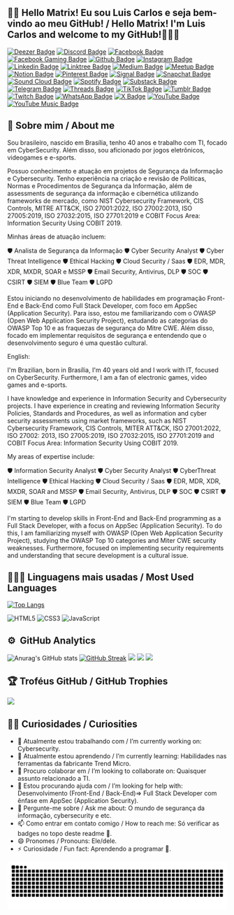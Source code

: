 ## 👩‍🚀 Hello Matrix! Eu sou Luis Carlos e seja bem-vindo ao meu GitHub! / Hello Matrix! I'm Luis Carlos and welcome to my GitHub!👨🏻‍💻

[![Deezer Badge](https://img.shields.io/badge/Deezer-FEAA2D?style=for-the-badge&logo=deezer&logoColor=white&link=https://www.deezer.com/br/profile/5562289664)](https://www.deezer.com/br/profile/5562289664)
[![Discord Badge](https://img.shields.io/badge/Discord-%235865F2.svg?style=for-the-badge&logo=discord&logoColor=white&link=https://discord.com/invite/luiscarlos.ao)](https://discord.com/invite/luiscarlos.ao)
[![Facebook Badge](https://img.shields.io/badge/Facebook-1877F2?style=for-the-badge&logo=facebook&logoColor=white&link=https://www.facebook.com/luis.carlosalvesdeoliveira.7)](https://www.facebook.com/luis.carlosalvesdeoliveira.7)
[![Facebook Gaming Badge](https://img.shields.io/badge/Facebook_Gaming-005FED?style=for-the-badge&logo=facebook-gaming&logoColor=white&link=https://www.facebook.com/luiscarlosproplayer)](https://www.facebook.com/luiscarlosproplayer)
[![Github Badge](https://img.shields.io/badge/GitHub-100000?style=for-the-badge&logo=github&logoColor=white&link=https://github.com/luiscarlos-ao)](https://github.com/luiscarlos-ao)
[![Instagram Badge](https://img.shields.io/badge/Instagram-E4405F?style=for-the-badge&logo=instagram&logoColor=white&link=https://www.instagram.com/luiscarlosoficial/)](https://www.instagram.com/luiscarlosoficial/)
[![Linkedin Badge](https://img.shields.io/badge/LinkedIn-0077B5?style=for-the-badge&logo=linkedin&logoColor=white&Linkedin&logoColor=white&link=https://www.linkedin.com/in/luis-carlos-alves-de-oliveira-87997b21/)](https://www.linkedin.com/in/luis-carlos-alves-de-oliveira-87997b21/)
[![Linktree Badge](https://img.shields.io/badge/linktree-1de9b6?style=for-the-badge&logo=linktree&logoColor=white&link=https://linktr.ee/luiscarlos.ao)](https://linktr.ee/luiscarlos.ao)
[![Medium Badge](https://img.shields.io/badge/Medium-12100E?style=for-the-badge&logo=medium&logoColor=white&link=https://medium.com/@luiscarlos.ao)](https://medium.com/@luiscarlos.ao)
[![Meetup Badge](https://img.shields.io/badge/Meetup-f64363?style=for-the-badge&logo=meetup&logoColor=white&link=https://www.meetup.com/pt-BR/members/343198887/)](https://www.meetup.com/pt-BR/members/343198887/)
[![Notion Badge](https://img.shields.io/badge/Notion-%23000000.svg?style=for-the-badge&logo=notion&logoColor=white&link=https://www.notion.so/8e368aa3482e41b890be223427582d40)](https://www.notion.so/8e368aa3482e41b890be223427582d40)
[![Pinterest Badge](https://img.shields.io/badge/Pinterest-%23E60023.svg?&style=for-the-badge&logo=Pinterest&logoColor=white&link=https://br.pinterest.com/luiscarlos1984/)](https://br.pinterest.com/luiscarlos1984/)
[![Signal Badge](https://img.shields.io/badge/Signal-3A76F0?style=for-the-badge&logo=signal&logoColor=white&link=https://signal.me/#eu/DA5qixAHoX6Rfg6EcUToy7-RSF-OFXbnC7lWZqBgUeGOhA2ygQRL8oX2u8mEUdyq)](https://signal.me/#eu/DA5qixAHoX6Rfg6EcUToy7-RSF-OFXbnC7lWZqBgUeGOhA2ygQRL8oX2u8mEUdyq)
[![Snapchat Badge](https://img.shields.io/badge/Snapchat-FFFC00?style=for-the-badge&logo=snapchat&logoColor=white&link=https://www.snapchat.com/add/luiscarlos.ao)](https://www.snapchat.com/add/luiscarlos.ao)
[![Sound Cloud Badge](https://img.shields.io/badge/sound%20cloud-FF5500?style=for-the-badge&logo=soundcloud&logoColor=white&link=https://soundcloud.com/luis-carlos-alves-de-oliv)](https://soundcloud.com/luis-carlos-alves-de-oliv)
[![Spotify Badge](https://img.shields.io/badge/Spotify-1ED760?style=for-the-badge&logo=spotify&logoColor=white&link=https://open.spotify.com/user/31krvywc24saosluyltdhvne2kji)](https://open.spotify.com/user/31krvywc24saosluyltdhvne2kji)
[![Substack Badge](https://img.shields.io/badge/Substack-%23006f5c.svg?style=for-the-badge&logo=substack&logoColor=FF6719&link=https://substack.com/@luiscarlos1983)](https://substack.com/@luiscarlos1983)
[![Telegram Badge](https://img.shields.io/badge/Telegram-2CA5E0?style=for-the-badge&logo=telegram&logoColor=white&link=https://t.me/luiscarlos_ao)](https://t.me/luiscarlos_ao)
[![Threads Badge](https://img.shields.io/badge/Threads-000000?style=for-the-badge&logo=Threads&logoColor=white&link=https://www.threads.net/@luiscarlosoficial?hl=pt-br)](https://www.threads.net/@luiscarlosoficial?hl=pt-br)
[![TikTok Badge](https://img.shields.io/badge/TikTok-000000?style=for-the-badge&logo=tiktok&logoColor=white&link=https://www.tiktok.com/@luis.carlos.phant)](https://www.tiktok.com/@luis.carlos.phant)
[![Tumblr Badge](https://img.shields.io/badge/Tumblr-%2336465D.svg?&style=for-the-badge&logo=Tumblr&logoColor=white&link=https://www.tumblr.com/blog/luiscarlosoficialblog)](https://www.tumblr.com/blog/luiscarlosoficialblog)
[![Twitch Badge](https://img.shields.io/badge/Twitch-9146FF?style=for-the-badge&logo=twitch&logoColor=white&link=https://www.twitch.tv/dignitasomael)](https://www.twitch.tv/dignitasomael)
[![WhatsApp Badge](https://img.shields.io/badge/WhatsApp-25D366?style=for-the-badge&logo=whatsapp&logoColor=white&link=https://api.whatsapp.com/send?phone=5561985574529)](https://api.whatsapp.com/send?phone=5561985574529)
[![X Badge](https://img.shields.io/badge/X-%23000000.svg?style=for-the-badge&logo=X&logoColor=white&link=https://twitter.com/luiscarlos_ao)](https://twitter.com/luiscarlos_ao)
[![YouTube Badge](https://img.shields.io/badge/YouTube-FF0000?style=for-the-badge&logo=youtube&logoColor=white&link=https://www.youtube.com/channel/UCBLWDYQ7wQXa4M0rZKt3AnA)](https://www.youtube.com/channel/UCBLWDYQ7wQXa4M0rZKt3AnA)
[![YouTube Music Badge](https://img.shields.io/badge/YouTube_Music-FF0000?style=for-the-badge&logo=youtube-music&logoColor=white&link=https://music.youtube.com/channel/UCBLWDYQ7wQXa4M0rZKt3AnA)](https://music.youtube.com/channel/UCBLWDYQ7wQXa4M0rZKt3AnA) 

## 🤖 Sobre mim / About me

Sou brasileiro, nascido em Brasília, tenho 40 anos e trabalho com TI, focado em CyberSecurity. Além disso, sou aficionado por jogos eletrônicos, videogames e e-sports.

Possuo conhecimento e atuação em projetos de Segurança da Informação e Cybersecurity. Tenho experiência na criação e revisão de Políticas, Normas e Procedimentos de Segurança da Informação, além de assessments de segurança da informação e cibernética utilizando frameworks de mercado, como NIST Cybersecurity Framework, CIS Controls, MITRE ATT&CK, ISO 27001:2022, ISO 27002:2013, ISO 27005:2019, ISO 27032:2015, ISO 27701:2019 e COBIT Focus Area: Information Security Using COBIT 2019.

Minhas áreas de atuação incluem:

🛡️ Analista de Segurança da Informação
🛡️ Cyber Security Analyst
🛡️ Cyber Threat Intelligence
🛡️ Ethical Hacking
🛡️ Cloud Security / Saas
🛡️ EDR, MDR, XDR, MXDR, SOAR e MSSP
🛡️ Email Security, Antivirus, DLP
🛡️ SOC
🛡️ CSIRT
🛡️ SIEM
🛡️ Blue Team
🛡️ LGPD

Estou iniciando no desenvolvimento de habilidades em programação Front-End e Back-End como Full Stack Developer, com foco em AppSec (Application Security). Para isso, estou me familiarizando com o OWASP (Open Web Application Security Project), estudando as categorias do OWASP Top 10 e as fraquezas de segurança do Mitre CWE. Além disso, focado em implementar requisitos de segurança e entendendo que o desenvolvimento seguro é uma questão cultural.

English:

I'm Brazilian, born in Brasília, I'm 40 years old and I work with IT, focused on CyberSecurity. Furthermore, I am a fan of electronic games, video games and e-sports.

I have knowledge and experience in Information Security and Cybersecurity projects. I have experience in creating and reviewing Information Security Policies, Standards and Procedures, as well as information and cyber security assessments using market frameworks, such as NIST Cybersecurity Framework, CIS Controls, MITER ATT&CK, ISO 27001:2022, ISO 27002: 2013, ISO 27005:2019, ISO 27032:2015, ISO 27701:2019 and COBIT Focus Area: Information Security Using COBIT 2019.

My areas of expertise include:

🛡️ Information Security Analyst
🛡️ Cyber ​​Security Analyst
🛡️ Cyber ​​Threat Intelligence
🛡️ Ethical Hacking
🛡️ Cloud Security / Saas
🛡️ EDR, MDR, XDR, MXDR, SOAR and MSSP
🛡️ Email Security, Antivirus, DLP
🛡️ SOC
🛡️ CSIRT
🛡️ SIEM
🛡️ Blue Team
🛡️ LGPD

I'm starting to develop skills in Front-End and Back-End programming as a Full Stack Developer, with a focus on AppSec (Application Security). To do this, I am familiarizing myself with OWASP (Open Web Application Security Project), studying the OWASP Top 10 categories and Miter CWE security weaknesses. Furthermore, focused on implementing security requirements and understanding that secure development is a cultural issue.

## 👨🏾‍💻 Linguagens mais usadas / Most Used Languages

[![Top Langs](https://github-readme-stats-git-masterrstaa-rickstaa.vercel.app/api/top-langs/?username=luiscarlos-ao&layout=compact&theme=one_dark_pro)](https://github.com/luiscarlos-ao/github-readme-stats)

![HTML5](https://img.shields.io/badge/HTML5-E34F26?style=for-the-badge&logo=html5&logoColor=white)
![CSS3](https://img.shields.io/badge/CSS3-1572B6?style=for-the-badge&logo=css3&logoColor=white)
![JavaScript](https://img.shields.io/badge/JavaScript-323330?style=for-the-badge&logo=javascript&logoColor=F7DF1E)

## :gear: &nbsp;GitHub Analytics
![Anurag's GitHub stats](https://github-readme-stats-git-masterrstaa-rickstaa.vercel.app/api?username=luiscarlos-ao&show_icons=true&theme=nord) [![GitHub Streak](http://github-readme-streak-stats.herokuapp.com?user=luiscarlos-ao&theme=nord&date_format=j%20M%5B%20Y%5D)](https://git.io/streak-stats)
![](http://github-profile-summary-cards.vercel.app/api/cards/profile-details?username=luiscarlos-ao&theme=nord_dark)
![](http://github-profile-summary-cards.vercel.app/api/cards/repos-per-language?username=luiscarlos-ao&hide=Html&theme=nord_dark) ![](http://github-profile-summary-cards.vercel.app/api/cards/most-commit-language?username=luiscarlos-ao&theme=nord_dark)

## 🏆 Troféus GitHub / GitHub Trophies
![](https://github-profile-trophy.vercel.app/?username=luiscarlos-ao&theme=radical&no-frame=false&no-bg=true&margin-w=4)

## 👦🏻 Curiosidades / Curiosities

- 🔭 Atualmente estou trabalhando com / I’m currently working on: Cybersecurity.
- 🌱 Atualmente estou aprendendo / I’m currently learning: Habilidades nas ferramentas da fabricante Trend Micro.
- 👯 Procuro colaborar em / I’m looking to collaborate on: Quaisquer assunto relacionado a TI.
- 🤔 Estou procurando ajuda com / I’m looking for help with: Desenvolvimento (Front-End / Back-End)=> Full Stack Developer com ênfase em AppSec (Application Security).
- 💬 Pergunte-me sobre / Ask me about: O mundo de segurança da informação, cybersecurity e etc.
- 📫 Como entrar em contato comigo / How to reach me: Só verificar as badges no topo deste readme 😬.
- 😄 Pronomes / Pronouns: Ele/dele.
- ⚡ Curiosidade / Fun fact: Aprendendo a programar 🫡.

<picture>
  <source media="(prefers-color-scheme: dark)" srcset="https://raw.githubusercontent.com/luiscarlos-ao/luiscarlos-ao/output/github-contribution-grid-snake-dark.svg">
  <source media="(prefers-color-scheme: light)" srcset="https://raw.githubusercontent.com/luiscarlos-ao/luiscarlos-ao/output/github-contribution-grid-snake.svg">
  <img alt="github contribution grid snake animation" src="https://raw.githubusercontent.com/luiscarlos-ao/luiscarlos-ao/output/github-contribution-grid-snake.svg">
</picture>
